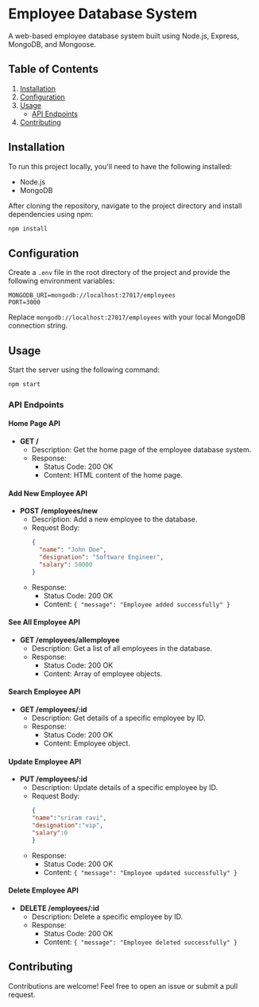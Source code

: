 # Employee Database System

A web-based employee database system built using Node.js, Express, MongoDB, and Mongoose.

## Table of Contents

1. [Installation](#installation)
2. [Configuration](#configuration)
3. [Usage](#usage)
   - [API Endpoints](#api-endpoints)
4. [Contributing](#contributing)

## Installation

To run this project locally, you'll need to have the following installed:

- Node.js
- MongoDB

After cloning the repository, navigate to the project directory and install dependencies using npm:

```bash
npm install
```

## Configuration

Create a `.env` file in the root directory of the project and provide the following environment variables:

```
MONGODB_URI=mongodb://localhost:27017/employees
PORT=3000
```

Replace `mongodb://localhost:27017/employees` with your local MongoDB connection string.

## Usage

Start the server using the following command:

```bash
npm start
```

### API Endpoints

#### Home Page API

- **GET /**
  - Description: Get the home page of the employee database system.
  - Response:
    - Status Code: 200 OK
    - Content: HTML content of the home page.

#### Add New Employee API

- **POST /employees/new**
  - Description: Add a new employee to the database.
  - Request Body:
    ```json
    {
      "name": "John Doe",
      "designation": "Software Engineer",
      "salary": 50000
    }
    ```
  - Response:
    - Status Code: 200 OK
    - Content: `{ "message": "Employee added successfully" }`

#### See All Employee API

- **GET /employees/allemployee**
  - Description: Get a list of all employees in the database.
  - Response:
    - Status Code: 200 OK
    - Content: Array of employee objects.

#### Search Employee API

- **GET /employees/:id**
  - Description: Get details of a specific employee by ID.
  - Response:
    - Status Code: 200 OK
    - Content: Employee object.

#### Update Employee API

- **PUT /employees/:id**
  - Description: Update details of a specific employee by ID.
  - Request Body:
    ```json
    {
    "name":"sriram ravi",
    "designation":"vip",
    "salary":0
    }
    ```
  - Response:
    - Status Code: 200 OK
    - Content: `{ "message": "Employee updated successfully" }`

#### Delete Employee API

- **DELETE /employees/:id**
  - Description: Delete a specific employee by ID.
  - Response:
    - Status Code: 200 OK
    - Content: `{ "message": "Employee deleted successfully" }`

## Contributing

Contributions are welcome! Feel free to open an issue or submit a pull request.